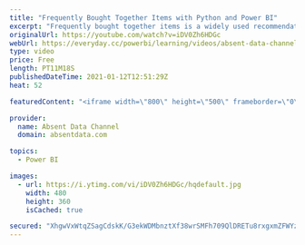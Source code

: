 ```yaml
---
title: "Frequently Bought Together Items with Python and Power BI"
excerpt: "Frequently bought together items is a widely used recommendation engine that shows the users what items were bought with a particular purchased item.  The recommendation is usually the top most purchased together permutation.  This is often seen at the time of purchase to encourage a user to increase"
originalUrl: https://youtube.com/watch?v=iDV0Zh6HDGc
webUrl: https://everyday.cc/powerbi/learning/videos/absent-data-channel-frequently-bought-together-items-with-python-and-power-bi/
type: video
price: Free
length: PT11M18S
publishedDateTime: 2021-01-12T12:51:29Z
heat: 52

featuredContent: "<iframe width=\"800\" height=\"500\" frameborder=\"0\" src=\"https://www.youtube.com/embed/iDV0Zh6HDGc\" allow=\"accelerometer; autoplay; encrypted-media; gyroscope; picture-in-picture\" allowfullscreen></iframe>"

provider:
  name: Absent Data Channel
  domain: absentdata.com

topics:
  - Power BI

images:
  - url: https://i.ytimg.com/vi/iDV0Zh6HDGc/hqdefault.jpg
    width: 480
    height: 360
    isCached: true

secured: "XhgwVxWtqZSagCdskK/G3ekWDMbnztXf38wrSMFh709QlDRETu8rxgxmZFWYzyOmoYw2fRkYJK+MKvP43ASo81vImjlRsaIOr31vWUfDMJMEzSOXj4tyC8pOIPdLgVoWDAGe9tp7qjnNkodNkQeilWotubntkt+kyDO96oq2tTl0s49XoJ6QFJhln+kosc/JEI8MzvtBNXywqOQUvIdtqbVoC/i2xRtU+gEp6QeoeEwfqn5G5ilIsaU1bZgGsl7eCA8/u8r4uG+eQmIXzkP1vABGC6UkB3WYKc/7vzMISy4lbGaW3DIc7DgZoJJxGSJK4LFtdCdYvPrkRD+cf7i+Ysv4fJIzOnTPoRXIb0nwJlBYhKeDEx6gemAgawMFPyDbb93S9ZIz4/yrBxBejhA5mKCGmTXi+f6F2i5MAtcrTDw=;M45RjhfSuM22U+2VOAA5Qg=="
---
```


